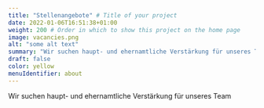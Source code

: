 ```yaml
---
title: "Stellenangebote" # Title of your project
date: 2022-01-06T16:51:38+01:00
weight: 200 # Order in which to show this project on the home page
image: vacancies.png
alt: "some alt text"
summary: "Wir suchen haupt- und ehernamtliche Verstärkung für unseres Team"
draft: false
color: yellow
menuIdentifier: about
---
```


Wir suchen haupt- und ehernamtliche Verstärkung für unseres Team